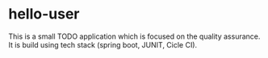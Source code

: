 # hello-user
This is a small TODO application which is focused on the quality assurance. It is build using tech stack (spring boot, JUNIT, Cicle CI).
